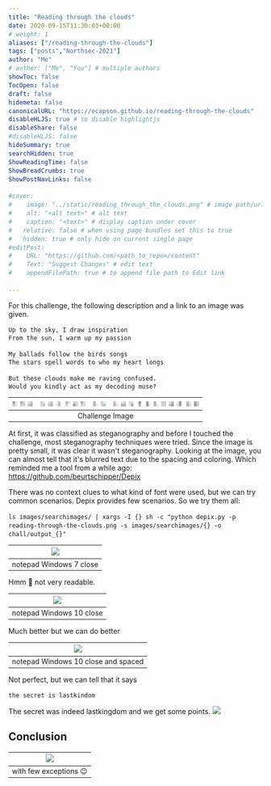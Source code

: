 ```yaml
---
title: "Reading through the clouds"
date: 2020-09-15T11:30:03+00:00
# weight: 1
aliases: ["/reading-through-the-clouds"]
tags: ["posts","Northsec-2021"]
author: "Me"
# author: ["Me", "You"] # multiple authors
showToc: false
TocOpen: false
draft: false
hidemeta: false
canonicalURL: "https://ecapson.github.io/reading-through-the-clouds"
disableHLJS: true # to disable highlightjs
disableShare: false
#disableHLJS: false
hideSummary: true
searchHidden: true
ShowReadingTime: false
ShowBreadCrumbs: true
ShowPostNavLinks: false

#cover:
#    image: "../static/reading_through_the_clouds.png" # image path/url
#    alt: "<alt text>" # alt text
#    caption: "<text>" # display caption under cover
#   relative: false # when using page bundles set this to true
#   hidden: true # only hide on current single page
#editPost:
#    URL: "https://github.com/<path_to_repo>/content"
#    Text: "Suggest Changes" # edit text
#    appendFilePath: true # to append file path to Edit link

---
```


For this challenge, the following description and a link to an image was given.

	Up to the sky, I draw inspiration
	From the sun, I warm up my passion

	My ballads follow the birds songs
	The stars spell words to who my heart longs

	But these clouds make me raving confused.
	Would you kindly act as my decoding muse?

|![challenge](/reading_through_the_clouds.png#center)|
|:-:|
|Challenge Image|

At first, it was classified as steganography and before I touched the challenge, most steganography techniques were tried.
Since the image is pretty small, it was clear it wasn't steganography.
Looking at the image, you can almost tell that it's blurred text due to the spacing and coloring. 
Which reminded me a tool from a while ago: https://github.com/beurtschipper/Depix

There was no context clues to what kind of font were used, but we can try common scenarios. Depix provides few scenarios.
So we try them all:

```ls images/searchimages/ | xargs -I {} sh -c "python depix.py -p reading-through-the-clouds.png -s images/searchimages/{} -o chall/output_{}"```


|![](/output-win7.png)|
|:-:|
|notepad Windows 7 close|

Hmm :thinking: not very readable.

|![](/output-win10close.png)|
|:-:|
|notepad Windows 10 close|

Much better but we can do better

|![](/output-win10-cs.png)|
|:-:|
|notepad Windows 10 close and spaced|

Not perfect, but we can tell that it says
	
	the secret is lastkindom
	
The secret was indeed lastkingdom and we get some points.
![](/reading_through_the_clouds-points.png)

## Conclusion
|![](/one-does-not-simply-enhance-the-image.jpg)|
|:-:|
|with few exceptions :wink:|

